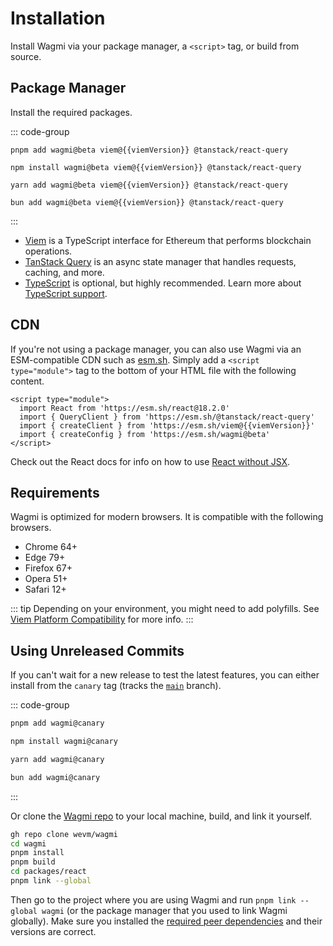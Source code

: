 <script setup>
import packageJson from '../../packages/react/package.json'

const viemVersion = packageJson.peerDependencies.viem
</script>

# Installation

Install Wagmi via your package manager, a `<script>` tag, or build from source.

## Package Manager

Install the required packages.

::: code-group
```bash-vue [pnpm]
pnpm add wagmi@beta viem@{{viemVersion}} @tanstack/react-query
```

```bash-vue [npm]
npm install wagmi@beta viem@{{viemVersion}} @tanstack/react-query
```

```bash-vue [yarn]
yarn add wagmi@beta viem@{{viemVersion}} @tanstack/react-query
```

```bash-vue [bun]
bun add wagmi@beta viem@{{viemVersion}} @tanstack/react-query
```
:::

- [Viem](https://viem.sh) is a TypeScript interface for Ethereum that performs blockchain operations.
- [TanStack Query](https://tanstack.com/query/v5) is an async state manager that handles requests, caching, and more.
- [TypeScript](/react/typescript) is optional, but highly recommended. Learn more about [TypeScript support](/react/typescript).

## CDN

If you're not using a package manager, you can also use Wagmi via an ESM-compatible CDN such as [esm.sh](https://esm.sh). Simply add a `<script type="module">` tag to the bottom of your HTML file with the following content.

```html-vue
<script type="module">
  import React from 'https://esm.sh/react@18.2.0'
  import { QueryClient } from 'https://esm.sh/@tanstack/react-query'
  import { createClient } from 'https://esm.sh/viem@{{viemVersion}}'
  import { createConfig } from 'https://esm.sh/wagmi@beta'
</script>
```

Check out the React docs for info on how to use [React without JSX](https://react.dev/reference/react/createElement#creating-an-element-without-jsx).

## Requirements

Wagmi is optimized for modern browsers. It is compatible with the following browsers.

- Chrome 64+
- Edge 79+
- Firefox 67+
- Opera 51+
- Safari 12+

::: tip
Depending on your environment, you might need to add polyfills. See [Viem Platform Compatibility](https://viem.sh/docs/compatibility.html) for more info.
:::

## Using Unreleased Commits

If you can't wait for a new release to test the latest features, you can either install from the `canary` tag (tracks the [`main`](https://github.com/wevm/wagmi/tree/main) branch).

::: code-group
```bash [pnpm]
pnpm add wagmi@canary
```

```bash [npm]
npm install wagmi@canary
```

```bash [yarn]
yarn add wagmi@canary
```

```bash [bun]
bun add wagmi@canary
```
:::

Or clone the [Wagmi repo](https://github.com/wevm/wagmi) to your local machine, build, and link it yourself.

```bash
gh repo clone wevm/wagmi
cd wagmi
pnpm install
pnpm build
cd packages/react
pnpm link --global
```

Then go to the project where you are using Wagmi and run `pnpm link --global wagmi` (or the package manager that you used to link Wagmi globally). Make sure you installed the [required peer dependencies](/react/getting-started#manual-installation) and their versions are correct.
